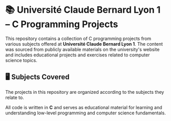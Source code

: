 # 📚 Université Claude Bernard Lyon 1 – C Programming Projects

This repository contains a collection of C programming projects from various subjects offered at **Université Claude Bernard Lyon 1**. The content was sourced from publicly available materials on the university's website and includes educational projects and exercises related to computer science topics.

## 🖥️ Subjects Covered

The projects in this repository are organized according to the subjects they relate to.

All code is written in **C** and serves as educational material for learning and understanding low-level programming and computer science fundamentals.
